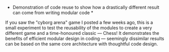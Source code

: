 * Demonstration of code reuse to show how a drastically different result can come from writing modular code *

If you saw the "cyborg arena" game I posted a few weeks ago, this is a small experiment to test the reusability of the modules to create a very different game and a time-honoured classic — Chess! It demonstrates the benefits of efficient modular design in coding — seemingly dissimilar results can be based on the same core architecture with thoughtful code design.
